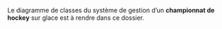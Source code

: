 Le diagramme de classes du système de gestion d’un **championnat de hockey** sur glace est à rendre dans ce dossier.
